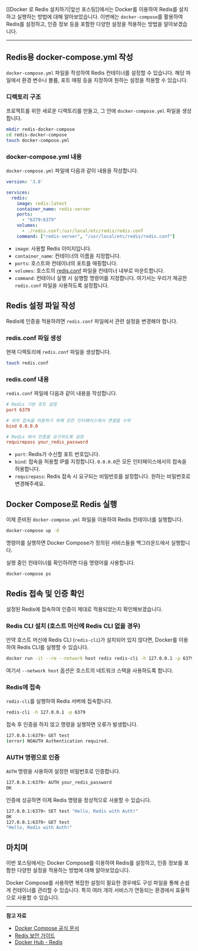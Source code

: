 [[Docker 로 Redis 설치하기|앞선 포스팅]]에서는 Docker를 이용하여 Redis를 설치하고 실행하는 방법에 대해 알아보았습니다. 이번에는 `docker-compose`를 활용하여 Redis를 설정하고, 인증 정보 등을 포함한 다양한 설정을 적용하는 방법을 알아보겠습니다.

---
## Redis용 docker-compose.yml 작성

`docker-compose.yml` 파일을 작성하여 Redis 컨테이너를 설정할 수 있습니다. 해당 파일에서 환경 변수나 볼륨, 포트 매핑 등을 지정하여 원하는 설정을 적용할 수 있습니다.

### 디렉토리 구조

프로젝트를 위한 새로운 디렉토리를 만들고, 그 안에 `docker-compose.yml` 파일을 생성합니다.

```bash
mkdir redis-docker-compose
cd redis-docker-compose
touch docker-compose.yml
```

### docker-compose.yml 내용

`docker-compose.yml` 파일에 다음과 같이 내용을 작성합니다.

```yaml
version: '3.8'

services:
  redis:
    image: redis:latest
    container_name: redis-server
    ports:
      - "6379:6379"
    volumes:
      - ./redis.conf:/usr/local/etc/redis/redis.conf
    command: ["redis-server", "/usr/local/etc/redis/redis.conf"]
```

- `image`: 사용할 Redis 이미지입니다.
- `container_name`: 컨테이너의 이름을 지정합니다.
- `ports`: 호스트와 컨테이너의 포트를 매핑합니다.
- `volumes`: 호스트의 [redis.conf](https://redis.io/docs/latest/operate/oss_and_stack/management/config/) 파일을 컨테이너 내부로 마운트합니다.
- `command`: 컨테이너 실행 시 실행할 명령어를 지정합니다. 여기서는 우리가 제공한 `redis.conf` 파일을 사용하도록 설정합니다.

## Redis 설정 파일 작성

Redis에 인증을 적용하려면 `redis.conf` 파일에서 관련 설정을 변경해야 합니다.

### redis.conf 파일 생성

현재 디렉토리에 `redis.conf` 파일을 생성합니다.

```bash
touch redis.conf
```

### redis.conf 내용

`redis.conf` 파일에 다음과 같이 내용을 작성합니다.

```conf
# Redis 기본 포트 설정
port 6379

# 외부 접속을 허용하기 위해 모든 인터페이스에서 연결을 수락
bind 0.0.0.0

# Redis 에서 인증을 요구하도록 설정
requirepass your_redis_password
```

- `port`: Redis가 수신할 포트 번호입니다.
- `bind`: 접속을 허용할 IP를 지정합니다. `0.0.0.0`은 모든 인터페이스에서의 접속을 허용합니다.
- `requirepass`: Redis 접속 시 요구되는 비밀번호를 설정합니다. 원하는 비밀번호로 변경해주세요.

## Docker Compose로 Redis 실행

이제 준비된 `docker-compose.yml` 파일을 이용하여 Redis 컨테이너를 실행합니다.

```bash
docker-compose up -d
```

명령어를 실행하면 Docker Compose가 정의된 서비스들을 백그라운드에서 실행합니다.

실행 중인 컨테이너를 확인하려면 다음 명령어를 사용합니다.

```bash
docker-compose ps
```

## Redis 접속 및 인증 확인

설정된 Redis에 접속하여 인증이 제대로 적용되었는지 확인해보겠습니다.

### Redis CLI 설치 (호스트 머신에 Redis CLI 없을 경우)

만약 호스트 머신에 Redis CLI (`redis-cli`)가 설치되어 있지 않다면, Docker를 이용하여 Redis CLI를 실행할 수 있습니다.

```bash
docker run -it --rm --network host redis redis-cli -h 127.0.0.1 -p 6379
```

여기서 `--network host` 옵션은 호스트의 네트워크 스택을 사용하도록 합니다.

### Redis에 접속

`redis-cli`를 실행하여 Redis 서버에 접속합니다.

```bash
redis-cli -h 127.0.0.1 -p 6379
```

접속 후 인증을 하지 않고 명령을 실행하면 오류가 발생합니다.

```bash
127.0.0.1:6379> GET test
(error) NOAUTH Authentication required.
```

### AUTH 명령으로 인증

`AUTH` 명령을 사용하여 설정한 비밀번호로 인증합니다.

```bash
127.0.0.1:6379> AUTH your_redis_password
OK
```

인증에 성공하면 이제 Redis 명령을 정상적으로 사용할 수 있습니다.

```bash
127.0.0.1:6379> SET test "Hello, Redis with Auth!"
OK
127.0.0.1:6379> GET test
"Hello, Redis with Auth!"
```

## 마치며

이번 포스팅에서는 Docker Compose를 이용하여 Redis를 설정하고, 인증 정보를 포함한 다양한 설정을 적용하는 방법에 대해 알아보았습니다.

Docker Compose를 사용하면 복잡한 설정이 필요한 경우에도 구성 파일을 통해 손쉽게 컨테이너를 관리할 수 있습니다. 특히 여러 개의 서비스가 연동되는 환경에서 효율적으로 사용할 수 있습니다.

---

**참고 자료**

- [Docker Compose 공식 문서](https://docs.docker.com/compose/)
- [Redis 보안 가이드](https://redis.io/topics/security)
- [Docker Hub - Redis](https://hub.docker.com/_/redis)